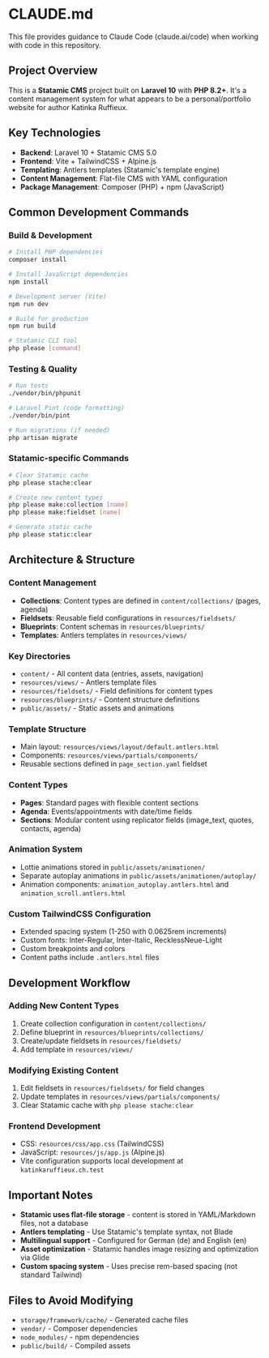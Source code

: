 # CLAUDE.md

This file provides guidance to Claude Code (claude.ai/code) when working with code in this repository.

## Project Overview

This is a **Statamic CMS** project built on **Laravel 10** with **PHP 8.2+**. It's a content management system for what appears to be a personal/portfolio website for author Katinka Ruffieux.

## Key Technologies

- **Backend**: Laravel 10 + Statamic CMS 5.0
- **Frontend**: Vite + TailwindCSS + Alpine.js
- **Templating**: Antlers templates (Statamic's template engine)
- **Content Management**: Flat-file CMS with YAML configuration
- **Package Management**: Composer (PHP) + npm (JavaScript)

## Common Development Commands

### Build & Development
```bash
# Install PHP dependencies
composer install

# Install JavaScript dependencies
npm install

# Development server (Vite)
npm run dev

# Build for production
npm run build

# Statamic CLI tool
php please [command]
```

### Testing & Quality
```bash
# Run tests
./vendor/bin/phpunit

# Laravel Pint (code formatting)
./vendor/bin/pint

# Run migrations (if needed)
php artisan migrate
```

### Statamic-specific Commands
```bash
# Clear Statamic cache
php please stache:clear

# Create new content types
php please make:collection [name]
php please make:fieldset [name]

# Generate static cache
php please static:clear
```

## Architecture & Structure

### Content Management
- **Collections**: Content types are defined in `content/collections/` (pages, agenda)
- **Fieldsets**: Reusable field configurations in `resources/fieldsets/`
- **Blueprints**: Content schemas in `resources/blueprints/`
- **Templates**: Antlers templates in `resources/views/`

### Key Directories
- `content/` - All content data (entries, assets, navigation)
- `resources/views/` - Antlers template files
- `resources/fieldsets/` - Field definitions for content types
- `resources/blueprints/` - Content structure definitions
- `public/assets/` - Static assets and animations

### Template Structure
- Main layout: `resources/views/layout/default.antlers.html`
- Components: `resources/views/partials/components/`
- Reusable sections defined in `page_section.yaml` fieldset

### Content Types
- **Pages**: Standard pages with flexible content sections
- **Agenda**: Events/appointments with date/time fields
- **Sections**: Modular content using replicator fields (image_text, quotes, contacts, agenda)

### Animation System
- Lottie animations stored in `public/assets/animationen/`
- Separate autoplay animations in `public/assets/animationen/autoplay/`
- Animation components: `animation_autoplay.antlers.html` and `animation_scroll.antlers.html`

### Custom TailwindCSS Configuration
- Extended spacing system (1-250 with 0.0625rem increments)
- Custom fonts: Inter-Regular, Inter-Italic, RecklessNeue-Light
- Custom breakpoints and colors
- Content paths include `.antlers.html` files

## Development Workflow

### Adding New Content Types
1. Create collection configuration in `content/collections/`
2. Define blueprint in `resources/blueprints/collections/`
3. Create/update fieldsets in `resources/fieldsets/`
4. Add template in `resources/views/`

### Modifying Existing Content
1. Edit fieldsets in `resources/fieldsets/` for field changes
2. Update templates in `resources/views/partials/components/`
3. Clear Statamic cache with `php please stache:clear`

### Frontend Development
- CSS: `resources/css/app.css` (TailwindCSS)
- JavaScript: `resources/js/app.js` (Alpine.js)
- Vite configuration supports local development at `katinkaruffieux.ch.test`

## Important Notes

- **Statamic uses flat-file storage** - content is stored in YAML/Markdown files, not a database
- **Antlers templating** - Use Statamic's template syntax, not Blade
- **Multilingual support** - Configured for German (de) and English (en)
- **Asset optimization** - Statamic handles image resizing and optimization via Glide
- **Custom spacing system** - Uses precise rem-based spacing (not standard Tailwind)

## Files to Avoid Modifying

- `storage/framework/cache/` - Generated cache files
- `vendor/` - Composer dependencies
- `node_modules/` - npm dependencies
- `public/build/` - Compiled assets